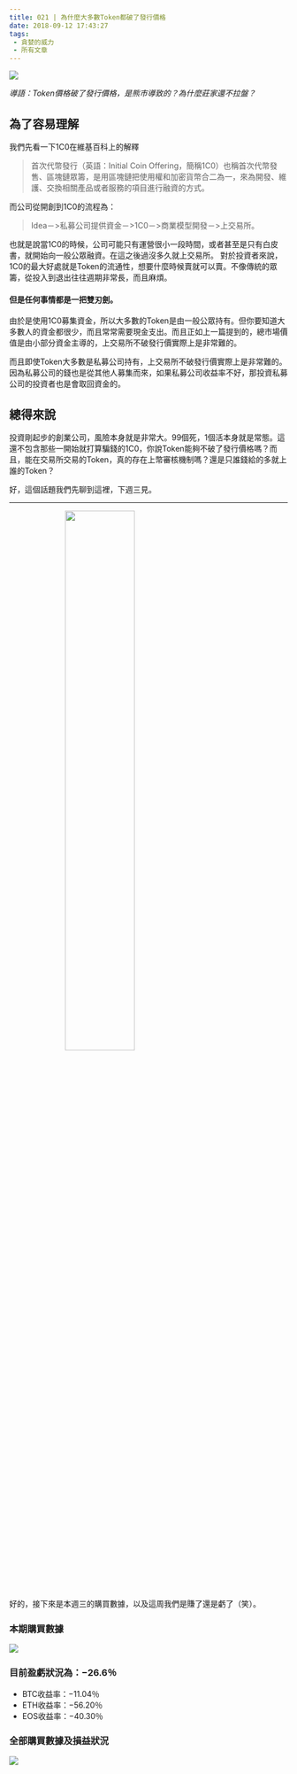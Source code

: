 ```yaml
---
title: 021 | 為什麼大多數Token都破了發行價格
date: 2018-09-12 17:43:27
tags:
 - 貪婪的威力
 - 所有文章
---
```

![](https://firebasestorage.googleapis.com/v0/b/blog-1f60b.appspot.com/o/21.gif?alt=media&token=2b80fcf7-6810-41c4-8a48-e8a572bbd72c)

*導語：Token價格破了發行價格，是熊市導致的？為什麼莊家還不拉盤？*

## 為了容易理解
我們先看一下1C0在維基百科上的解釋
>首次代幣發行（英語：Initial Coin Offering，簡稱1C0）也稱首次代幣發售、區塊鏈眾籌，是用區塊鏈把使用權和加密貨幣合二為一，來為開發、維護、交換相關產品或者服務的項目進行融資的方式。

而公司從開創到1C0的流程為：

>Idea－>私募公司提供資金－>1C0－>商業模型開發－>上交易所。

也就是說當1C0的時候，公司可能只有運營很小一段時間，或者甚至是只有白皮書，就開始向一般公眾融資。在這之後過沒多久就上交易所。
對於投資者來說，1C0的最大好處就是Token的流通性，想要什麼時候賣就可以賣。不像傳統的眾籌，從投入到退出往往週期非常長，而且麻煩。

#### 但是任何事情都是一把雙刃劍。
由於是使用1C0募集資金，所以大多數的Token是由一般公眾持有。但你要知道大多數人的資金都很少，而且常常需要現金支出。而且正如上一篇提到的，總市場價值是由小部分資金主導的，上交易所不破發行價實際上是非常難的。

而且即使Token大多數是私募公司持有，上交易所不破發行價實際上是非常難的。因為私募公司的錢也是從其他人募集而來，如果私募公司收益率不好，那投資私募公司的投資者也是會取回資金的。

## 總得來說
投資剛起步的創業公司，風險本身就是非常大。99個死，1個活本身就是常態。這還不包含那些一開始就打算騙錢的1C0，你說Token能夠不破了發行價格嗎？而且，能在交易所交易的Token，真的存在上幣審核機制嗎？還是只誰錢給的多就上誰的Token？

好，這個話題我們先聊到這裡，下週三見。

***
<img src="https://firebasestorage.googleapis.com/v0/b/blog-1f60b.appspot.com/o/%E6%95%B2%E9%BB%91%E6%9D%BF.gif?alt=media&token=6c8bcefd-00be-4eed-8a5f-b7943a377dab" width="50%" height="50%"  style="margin: 0 20%"/>

好的，接下來是本週三的購買數據，以及這周我們是賺了還是虧了（笑）。

### 本期購買數據
![](https://firebasestorage.googleapis.com/v0/b/blog-1f60b.appspot.com/o/%E8%B4%AD%E4%B9%B0%E6%95%B0%E6%8D%AE021.png?alt=media&token=f7f405c1-40a1-4934-a1ca-0981f8f2b80a)

### 目前盈虧狀況為：−26.6％
- BTC收益率：−11.04％
- ETH收益率：−56.20％
- EOS收益率：−40.30％

### 全部購買數據及損益狀況
![](https://firebasestorage.googleapis.com/v0/b/blog-1f60b.appspot.com/o/%E5%85%A8%E9%83%A8%E8%B4%AD%E4%B9%B0%E6%95%B0%E6%8D%AE%E5%8F%8A%E6%8D%9F%E7%9B%8A%E7%8A%B6%E5%86%B5021.png?alt=media&token=7db64da8-8733-4197-b6b7-304ac27efe4b)